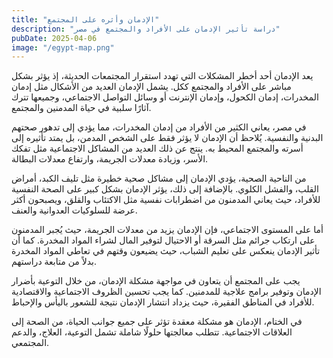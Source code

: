 ```yaml
---
title: "الإدمان وأثره على المجتمع"
description: "دراسة تأثير الإدمان على الأفراد والمجتمع في مصر"
pubDate: 2025-04-06
image: "/egypt-map.png"
---
```


يعد الإدمان أحد أخطر المشكلات التي تهدد استقرار المجتمعات الحديثة، إذ يؤثر بشكل مباشر على الأفراد والمجتمع ككل. يشمل الإدمان العديد من الأشكال مثل إدمان المخدرات، إدمان الكحول، وإدمان الإنترنت أو وسائل التواصل الاجتماعي، وجميعها تترك آثارًا سلبية في حياة المدمنين والمجتمع.

في مصر، يعاني الكثير من الأفراد من إدمان المخدرات، مما يؤدي إلى تدهور صحتهم البدنية والنفسية. يُلاحظ أن الإدمان لا يؤثر فقط على الشخص المدمن، بل يمتد تأثيره إلى أسرته والمجتمع المحيط به. ينتج عن ذلك العديد من المشاكل الاجتماعية مثل تفكك الأسر، وزيادة معدلات الجريمة، وارتفاع معدلات البطالة.

من الناحية الصحية، يؤدي الإدمان إلى مشاكل صحية خطيرة مثل تليف الكبد، أمراض القلب، والفشل الكلوي. بالإضافة إلى ذلك، يؤثر الإدمان بشكل كبير على الصحة النفسية للأفراد، حيث يعاني المدمنون من اضطرابات نفسية مثل الاكتئاب والقلق، ويصبحون أكثر عرضة للسلوكيات العدوانية والعنف.

أما على المستوى الاجتماعي، فإن الإدمان يزيد من معدلات الجريمة، حيث يُجبر المدمنون على ارتكاب جرائم مثل السرقة أو الاحتيال لتوفير المال لشراء المواد المخدرة. كما أن تأثير الإدمان ينعكس على تعليم الشباب، حيث يضيعون وقتهم في تعاطي المواد المخدرة بدلاً من متابعة دراستهم.

يجب على المجتمع أن يتعاون في مواجهة مشكلة الإدمان، من خلال التوعية بأضرار الإدمان وتوفير برامج علاجية للمدمنين. كما يجب تحسين الظروف الاجتماعية والاقتصادية للأفراد في المناطق الفقيرة، حيث يزداد انتشار الإدمان نتيجة للشعور باليأس والإحباط.

في الختام، الإدمان هو مشكلة معقدة تؤثر على جميع جوانب الحياة، من الصحة إلى العلاقات الاجتماعية. تتطلب معالجتها حلولًا شاملة تشمل التوعية، العلاج، والدعم المجتمعي.
